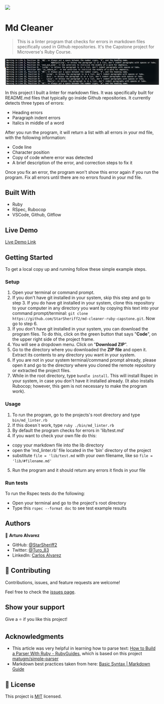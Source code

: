 ![](https://img.shields.io/badge/Microverse-blueviolet)

# Md Cleaner

> This is a linter program that checks for errors in markdown files specifically used in Github repositories. It's the Capstone project for Microverse's Ruby Course.

![screenshot](./assets/app_screenshot.png)

In this project I built a linter for markdown files. It was specifically built for README.md files that typically go inside Github repositories.
It currently detects three types of errors:
- Heading errors
- Paragraph indent errors
- Italics in middle of a word

After you run the program, it will return a list with all errors in your md file, with the following information:
- Code line
- Character position
- Copy of code where error was detected
- A brief description of the error, and correction steps to fix it

Once you fix an error, the program won't show this error again if you run the program.
Fix all errors until there are no errors found in your md file.

## Built With

- Ruby
- RSpec, Rubocop
- VSCode, Github, Gitflow

## Live Demo

[Live Demo Link](https://repl.it/@StarSheriff2/MD-Cleanerdemo)


## Getting Started

To get a local copy up and running follow these simple example steps.

### Setup
1. Open your terminal or command prompt.
2. If you don't have git installed in your system, skip this step and go to step 3. If you do have git installed in your system, clone this repository to your computer in any directory you want by copying this text into your command prompt/terminal: `git clone https://github.com/StarSheriff2/md-cleaner-ruby-capstone.git`. Now go to step 6.
3. If you don't have git installed in your system, you can download the program files. To do this, click on the green button that says "**Code**", on the upper right side of the project frame.
4. You will see a dropdown menu. Click on "**Download ZIP**".
5. Go to the directory where you downloaded the **ZIP file** and open it. Extract its contents to any directory you want in your system.
6. If you are not in your system terminal/command prompt already, please open it and go to the directory where you cloned the remote repository or extracted the project files.
7. While in the root directory, type `bundle install`. This will install Rspec in your system, in case you don't have it installed already. (It also installs Rubocop; however, this gem is not necessary to make the program work).

### Usage
1. To run the program, go to the projects's root directory and type `bin/md_linter.rb`
2. If this doesn\`t work, type `ruby ./bin/md_linter.rb`
3. By default the program checks for errors in 'lib/test.md'
4. If you want to check your own file do this:
- copy your markdown file into the lib directory
- open the 'md_linter.rb' file located in the 'bin' directory of the project
- substitute `file = 'lib/test.md` with your own filename, like so `file = 'lib/#filename.md'`
5. Run the program and it should return any errors it finds in your file

### Run tests
To run the Rspec tests do the following:
- Open your terminal and go to the project's root directory
- Type this `rspec --format doc` to see test example results

## Authors

👤 **Arturo Alvarez**

- GitHub: [@StarSheriff2](https://github.com/StarSheriff2)
- Twitter: [@Turo_83](https://twitter.com/Turo_83)
- LinkedIn: [Carlos Alvarez](https://www.linkedin.com/in/carlosalvarezveroy/)

## 🤝 Contributing

Contributions, issues, and feature requests are welcome!

Feel free to check the [issues page](https://github.com/StarSheriff2/md-cleaner-ruby-capstone/issues).

## Show your support

Give a ⭐️ if you like this project!

## Acknowledgments

- This article was very helpful in learning how to parse text: [How to Build a Parser With Ruby - RubyGuides](https://www.rubyguides.com/2015/04/parsing-with-ruby/), which is based on this project [matugm/simple-parser](https://github.com/matugm/simple-parser)
- Markdown best practices taken from here: [Basic Syntax | Markdown Guide](https://www.markdownguide.org/basic-syntax/)

## 📝 License

This project is [MIT](https://github.com/StarSheriff2/md-cleaner-ruby-capstone/blob/basic-features/LICENSE) licensed.
